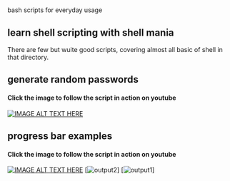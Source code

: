 # 
bash scripts for everyday usage

## learn shell scripting with shell mania
There are few but wuite good scripts, covering almost all basic of shell in that directory.

## generate random passwords
#### Click the image to follow the script in action on youtube
[![IMAGE ALT TEXT HERE](https://img.youtube.com/vi/UWRvSbl1B90/0.jpg)](https://youtu.be/UWRvSbl1B90)

## progress bar examples
#### Click the image to follow the script in action on youtube
[![IMAGE ALT TEXT HERE](https://github.com/come2abhi/abhixcripts/blob/master/images/progress3.png)](https://youtu.be/QuKuAUNcyvM)
[![output2](https://github.com/come2abhi/abhixcripts/blob/master/images/progress2.png)]
[![output1](https://github.com/come2abhi/abhixcripts/blob/master/images/progress1.png)]
